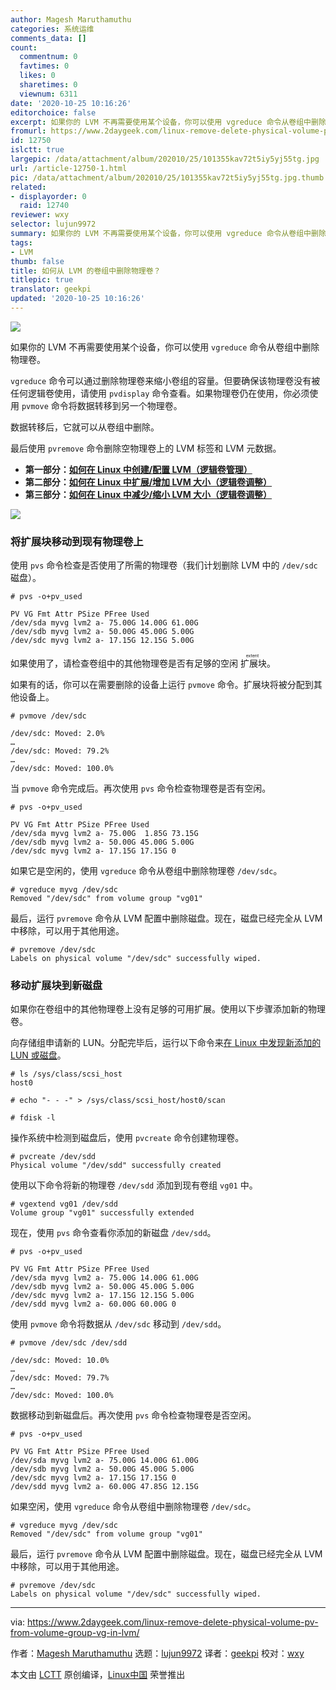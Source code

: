 ```yaml
---
author: Magesh Maruthamuthu
categories: 系统运维
comments_data: []
count:
  commentnum: 0
  favtimes: 0
  likes: 0
  sharetimes: 0
  viewnum: 6311
date: '2020-10-25 10:16:26'
editorchoice: false
excerpt: 如果你的 LVM 不再需要使用某个设备，你可以使用 vgreduce 命令从卷组中删除物理卷。
fromurl: https://www.2daygeek.com/linux-remove-delete-physical-volume-pv-from-volume-group-vg-in-lvm/
id: 12750
islctt: true
largepic: /data/attachment/album/202010/25/101355kav72t5iy5yj55tg.jpg
url: /article-12750-1.html
pic: /data/attachment/album/202010/25/101355kav72t5iy5yj55tg.jpg.thumb.jpg
related:
- displayorder: 0
  raid: 12740
reviewer: wxy
selector: lujun9972
summary: 如果你的 LVM 不再需要使用某个设备，你可以使用 vgreduce 命令从卷组中删除物理卷。
tags:
- LVM
thumb: false
title: 如何从 LVM 的卷组中删除物理卷？
titlepic: true
translator: geekpi
updated: '2020-10-25 10:16:26'
---
```


![](/data/attachment/album/202010/25/101355kav72t5iy5yj55tg.jpg)


如果你的 LVM 不再需要使用某个设备，你可以使用 `vgreduce` 命令从卷组中删除物理卷。


`vgreduce` 命令可以通过删除物理卷来缩小卷组的容量。但要确保该物理卷没有被任何逻辑卷使用，请使用 `pvdisplay` 命令查看。如果物理卷仍在使用，你必须使用 `pvmove` 命令将数据转移到另一个物理卷。


数据转移后，它就可以从卷组中删除。


最后使用 `pvremove` 命令删除空物理卷上的 LVM 标签和 LVM 元数据。


* **第一部分：[如何在 Linux 中创建/配置 LVM（逻辑卷管理）](/article-12670-1.html)**
* **第二部分：[如何在 Linux 中扩展/增加 LVM 大小（逻辑卷调整）](/article-12673-1.html)**
* **第三部分：[如何在 Linux 中减少/缩小 LVM 大小（逻辑卷调整）](/article-12740-1.html)**


![](/data/attachment/album/202010/25/101424vgcio5fooi9uo5gh.jpeg)


### 将扩展块移动到现有物理卷上


使用 `pvs` 命令检查是否使用了所需的物理卷（我们计划删除 LVM 中的 `/dev/sdc` 磁盘）。



```
# pvs -o+pv_used

PV VG Fmt Attr PSize PFree Used
/dev/sda myvg lvm2 a- 75.00G 14.00G 61.00G
/dev/sdb myvg lvm2 a- 50.00G 45.00G 5.00G
/dev/sdc myvg lvm2 a- 17.15G 12.15G 5.00G

```

如果使用了，请检查卷组中的其他物理卷是否有足够的空闲<ruby> 扩展块 <rt>  extent </rt></ruby>。


如果有的话，你可以在需要删除的设备上运行 `pvmove` 命令。扩展块将被分配到其他设备上。



```
# pvmove /dev/sdc

/dev/sdc: Moved: 2.0%
…
/dev/sdc: Moved: 79.2%
…
/dev/sdc: Moved: 100.0%

```

当 `pvmove` 命令完成后。再次使用 `pvs` 命令检查物理卷是否有空闲。



```
# pvs -o+pv_used

PV VG Fmt Attr PSize PFree Used
/dev/sda myvg lvm2 a- 75.00G  1.85G 73.15G
/dev/sdb myvg lvm2 a- 50.00G 45.00G 5.00G
/dev/sdc myvg lvm2 a- 17.15G 17.15G 0

```

如果它是空闲的，使用 `vgreduce` 命令从卷组中删除物理卷 `/dev/sdc`。



```
# vgreduce myvg /dev/sdc
Removed "/dev/sdc" from volume group "vg01"

```

最后，运行 `pvremove` 命令从 LVM 配置中删除磁盘。现在，磁盘已经完全从 LVM 中移除，可以用于其他用途。



```
# pvremove /dev/sdc
Labels on physical volume "/dev/sdc" successfully wiped.

```

### 移动扩展块到新磁盘


如果你在卷组中的其他物理卷上没有足够的可用扩展。使用以下步骤添加新的物理卷。


向存储组申请新的 LUN。分配完毕后，运行以下命令来[在 Linux 中发现新添加的 LUN 或磁盘](https://www.2daygeek.com/scan-detect-luns-scsi-disks-on-redhat-centos-oracle-linux/)。



```
# ls /sys/class/scsi_host
host0

```


```
# echo "- - -" > /sys/class/scsi_host/host0/scan

```


```
# fdisk -l

```

操作系统中检测到磁盘后，使用 `pvcreate` 命令创建物理卷。



```
# pvcreate /dev/sdd
Physical volume "/dev/sdd" successfully created

```

使用以下命令将新的物理卷 `/dev/sdd` 添加到现有卷组 `vg01` 中。



```
# vgextend vg01 /dev/sdd
Volume group "vg01" successfully extended

```

现在，使用 `pvs` 命令查看你添加的新磁盘 `/dev/sdd`。



```
# pvs -o+pv_used

PV VG Fmt Attr PSize PFree Used
/dev/sda myvg lvm2 a- 75.00G 14.00G 61.00G
/dev/sdb myvg lvm2 a- 50.00G 45.00G 5.00G
/dev/sdc myvg lvm2 a- 17.15G 12.15G 5.00G
/dev/sdd myvg lvm2 a- 60.00G 60.00G 0

```

使用 `pvmove` 命令将数据从 `/dev/sdc` 移动到 `/dev/sdd`。



```
# pvmove /dev/sdc /dev/sdd

/dev/sdc: Moved: 10.0%
…
/dev/sdc: Moved: 79.7%
…
/dev/sdc: Moved: 100.0%

```

数据移动到新磁盘后。再次使用 `pvs` 命令检查物理卷是否空闲。



```
# pvs -o+pv_used

PV VG Fmt Attr PSize PFree Used
/dev/sda myvg lvm2 a- 75.00G 14.00G 61.00G
/dev/sdb myvg lvm2 a- 50.00G 45.00G 5.00G
/dev/sdc myvg lvm2 a- 17.15G 17.15G 0
/dev/sdd myvg lvm2 a- 60.00G 47.85G 12.15G

```

如果空闲，使用 `vgreduce` 命令从卷组中删除物理卷 `/dev/sdc`。



```
# vgreduce myvg /dev/sdc
Removed "/dev/sdc" from volume group "vg01"

```

最后，运行 `pvremove` 命令从 LVM 配置中删除磁盘。现在，磁盘已经完全从 LVM 中移除，可以用于其他用途。



```
# pvremove /dev/sdc
Labels on physical volume "/dev/sdc" successfully wiped.

```



---


via: <https://www.2daygeek.com/linux-remove-delete-physical-volume-pv-from-volume-group-vg-in-lvm/>


作者：[Magesh Maruthamuthu](https://www.2daygeek.com/author/magesh/) 选题：[lujun9972](https://github.com/lujun9972) 译者：[geekpi](https://github.com/geekpi) 校对：[wxy](https://github.com/wxy)


本文由 [LCTT](https://github.com/LCTT/TranslateProject) 原创编译，[Linux中国](https://linux.cn/) 荣誉推出